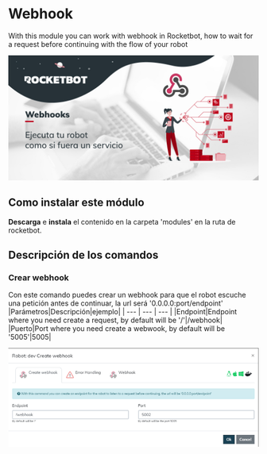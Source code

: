 # Webhook
  
With this module you can work with webhook in Rocketbot, how to wait for a request before continuing with the flow of 
your robot  
  
![banner](/docs/imgs/Banner_Webhook.png)
## Como instalar este módulo
  
__Descarga__ e __instala__ el contenido en la carpeta 'modules' en la ruta de rocketbot.  



## Descripción de los comandos

### Crear webhook
  
Con este comando puedes crear un webhook para que el robot escuche una petición antes de continuar, la url será 
'0.0.0.0:port/endpoint'
|Parámetros|Descripción|ejemplo|
| --- | --- | --- |
|Endpoint|Endpoint where you need create a request, by default will be '/'|/webhook|
|Puerto|Port where you need create a webwook, by default will be '5005'|5005|
  
![create_endpoint](imgs/create_endpoint.png)